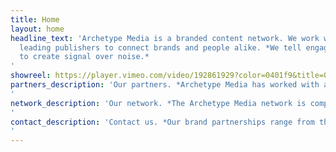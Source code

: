 ```yaml
---
title: Home
layout: home
headline_text: 'Archetype Media is a branded content network. We work with the world’s
  leading publishers to connect brands and people alike. *We tell engaging stories
  to create signal over noise.*
'
showreel: https://player.vimeo.com/video/192861929?color=0401f9&title=0&byline=0&portrait=0
partners_description: 'Our partners. *Archetype Media has worked with a wide variety of brands across the spectrum of millennial interest.*
'
network_description: 'Our network. *The Archetype Media network is comprised of over 100 websites spanning Music, Sport, Sneakers, Entertainment, Gaming, Style, Art & Design and more. Some of our key publication partners are listed below.*
'
contact_description: 'Contact us. *Our brand partnerships range from the execution of one-off campaigns through to always-on retainer based relationships.*
'
---
```

